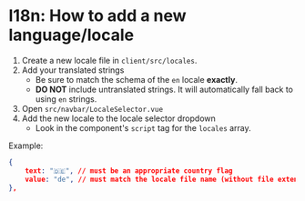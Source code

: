 # I18n: How to add a new language/locale

1. Create a new locale file in `client/src/locales`.
2. Add your translated strings
   - Be sure to match the schema of the `en` locale **exactly**.
   - **DO NOT** include untranslated strings. It will automatically fall back to using `en` strings.
3. Open `src/navbar/LocaleSelector.vue`
4. Add the new locale to the locale selector dropdown
   - Look in the component's `script` tag for the `locales` array.

Example:
```json
{
	text: "🇩🇪", // must be an appropriate country flag
	value: "de", // must match the locale file name (without file extension)
},
```